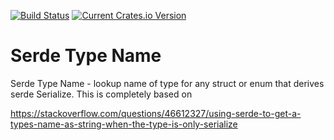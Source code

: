 [![Build Status](https://travis-ci.org/mmrath/serde_type_name.svg?branch=master)](https://travis-ci.org/mmrath/serde_type_name)
[![Current Crates.io Version](https://img.shields.io/crates/v/serde_type_name.svg)](https://crates.io/crates/serde_type_name)

# Serde Type Name
Serde Type Name - lookup name of type for any struct or enum that derives serde Serialize. This is completely based on 

https://stackoverflow.com/questions/46612327/using-serde-to-get-a-types-name-as-string-when-the-type-is-only-serialize




